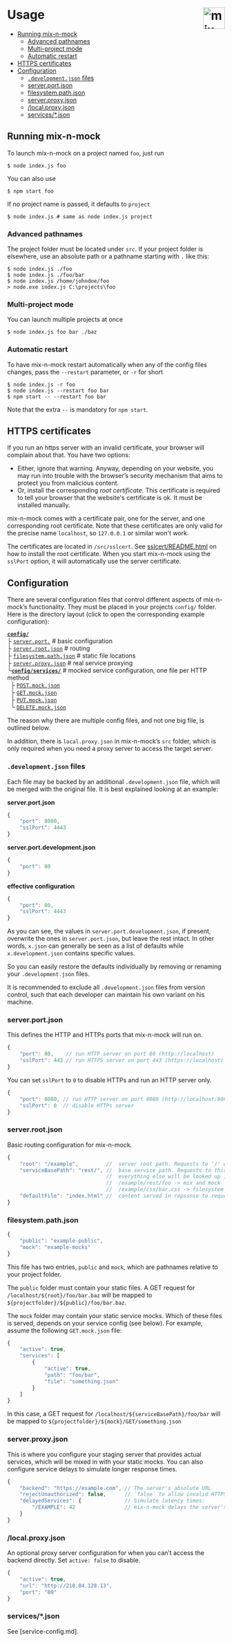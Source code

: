 # Usage    <img alt="mix-n-mock logo" src="https://cdn.rawgit.com/Seitenbau/mix-n-mock/master/doc/mix-n-mock-logo.svg" align="right" height="50">

- [Running mix-n-mock](#running-mix-n-mock)
    - [Advanced pathnames](#advanced-pathnames)
    - [Multi-project mode](#multi-project-mode)
    - [Automatic restart](#automatic-restart)
- [HTTPS certificates](#https-certificates)
- [Configuration](#configuration)
    - [`.development.json` files](#developmentjson-files)
    - [server.port.json](#serverportjson)
    - [filesystem.path.json](#filesystempathjson)
    - [server.proxy.json](#serverproxyjson)
    - [/local.proxy.json](#localproxyjson)
    - [services/\*.json](#servicesjson)

## Running mix-n-mock

To launch mix-n-mock on a project named `foo`, just run

    $ node index.js foo

You can also use

    $ npm start foo

If no project name is passed, it defaults to `project`

    $ node index.js # same as node index.js project

### Advanced pathnames

The project folder must be located under `src`. If your project folder is elsewhere, use an absolute path or a pathname starting with `.` like this:

    $ node index.js ./foo
    $ node index.js ./foo/bar
    $ node index.js /home/johndoe/foo
    > node.exe index.js C:\projects\foo

### Multi-project mode

You can launch multiple projects at once

    $ node index.js foo bar ./baz

### Automatic restart

To have mix-n-mock restart automatically when any of the config files changes, pass the `--restart` parameter, or `-r` for short

    $ node index.js -r foo
    $ node index.js --restart foo bar
    $ npm start -- --restart foo bar

Note that the extra `--` is mandatory for `npm start`.

## HTTPS certificates

If you run an https server with an invalid certificate, your browser will complain about that. You have two options:

* Either, ignore that warning. Anyway, depending on your website, you may run into trouble with the browser’s security mechanism that aims to protect you from malicious content.
* Or, install the corresponding *root certificate*. This certificate is required to tell your browser that the website's certificate is ok. It must be installed manually.

mix-n-mock comes with a certificate pair, one for the server, and one corresponding root certificate. Note that these certificates are only valid for the precise name `localhost`, so `127.0.0.1` or similar won't work.

The certificates are located in `/src/sslcert`. See [sslcert/README.html](../src/sslcert/README.html) on how to install the root certificate. When you start mix-n-mock using the `sslPort` option, it will automatically use the server certificate.


## Configuration
There are several configuration files that control different aspects of mix-n-mock’s functionality.
They must be placed in your projects `config/` folder.
Here is the directory layout (click to open the corresponding example configuration):

**[`config/`](../src/example/config)**  
├ [`server.port.`](../src/example/config/server.port.json)     \# basic configuration  
├ [`server.root.json`](../src/example/config/server.root.json)      \# routing  
├ [`filesystem.path.json`](../src/example/config/filesystem.path.json)  \# static file locations  
├ [`server.proxy.json`](../src/example/config/server.proxy.json)     \# real service proxying   
└**[`config/services/`](../src/example/config/services)**            \# mocked service configuration, one file per HTTP method  
  ├ [`POST.mock.json`](../src/example/config/services/POST.mock.json)  
  ├ [`GET.mock.json`](../src/example/config/services/GET.mock.json)  
  ├ [`PUT.mock.json`](../src/example/config/services/PUT.mock.json)  
  └ [`DELETE.mock.json`](../src/example/config/services/DELETE.mock.json)  

The reason why there are multiple config files, and not one big file, is outlined below.

In addition, there is `local.proxy.json` in mix-n-mock’s `src` folder, which is only required when you need a proxy server to access the target server.

### `.development.json` files

Each file may be backed by an additional `.development.json` file, which will be merged with the original file. It is best explained looking at an example:

**server.port.json**
```javascript
{
    "port": 8080,
    "sslPort": 4443
}
```

**server.port.development.json**
```javascript
{
    "port": 80
}
```

**effective configuration**
```javascript
{
    "port": 80,
    "sslPort": 4443
}
```

As you can see, the values in `server.port.development.json`, if present, overwrite the ones in `server.port.json`, but leave the rest intact. In other words, `x.json` can generally be seen as a list of defaults while `x.development.json` contains specific values.

So you can easily restore the defaults individually by removing or renaming your `.development.json` files.

It is recommended to exclude all `.development.json` files from version control, such that each developer can maintain his own variant on his machine.


### server.port.json

This defines the HTTP and HTTPs ports that mix-n-mock will run on.

```javascript
{
    "port": 80,    // run HTTP server on port 80 (http://localhost)
    "sslPort": 443 // run HTTPS server on port 443 (https://localhost)
}
```

You can set `sslPort` to `0` to disable HTTPs and run an HTTP server only.

```javascript
{
    "port": 8080, // run HTTP server on port 8080 (http://localhost:8080)
    "sslPort": 0  // disable HTTPs server
}
```

### server.root.json

Basic routing configuration for mix-n-mock.

```javascript
{
    "root": "/example",         //  server root path. Requests to '/' will be redirected here
    "serviceBasePath": "rest/", //  base service path. Requests to this path will run through mix-n-mock’s mocking engine,
                                //  everything else will be looked up in the static files folder
                                //  /example/rest/foo -> mix and mock
                                //  /example/css/bar.css -> filesystem
    "defaultFile": "index.html" //  content served in repsonse to requests for '/example'. Optional.
}
```

### filesystem.path.json

```javascript
{
    "public": "example-public",
    "mock": "example-mocks"
}
```

This file has two entries, `public` and `mock`, which are pathnames relative to your project folder.

The `public` folder must contain your static files. A GET request for `/localhost/${root}/foo/bar.baz` will be mapped to `${projectfolder}/${public}/foo/bar.baz`.

The `mock` folder may contain your static service mocks. Which of these files is served, depends on your service config (see below). For example, assume the following `GET.mock.json` file:

```javascript
{
    "active": true,
    "services": [
        {
            "active": true,
            "path": "foo/bar",
            "file": "something.json"
        }
    ]
}
```
In this case, a GET request for `/localhost/${serviceBasePath}/foo/bar` will be mapped to `${projectfolder}/${mock}/GET/something.json`

### server.proxy.json

This is where you configure your staging server that provides actual services, which will be mixed in with your static mocks. You can also configure service delays to simulate longer response times. 

```javascript
{
    "backend": "https://example.com", // The server's absolute URL
    "rejectUnauthorized": false,      // `false` to allow invalid HTTPS certificates
    "delayedServices": {              // Simulate latency times:
        "/EXAMPLE": 42                // mix-n-mock delays the server's /EXAMPLE service by 42 milliseconds
    }
}
```

### /local.proxy.json

An optional proxy server configuration for when you can’t access the backend directly. Set `active: false` to disable.

```javascript
{
    "active": true,
    "url": "http://210.84.128.13",
    "port": "80"
}
```

### services/\*.json

See [service-config.md].
